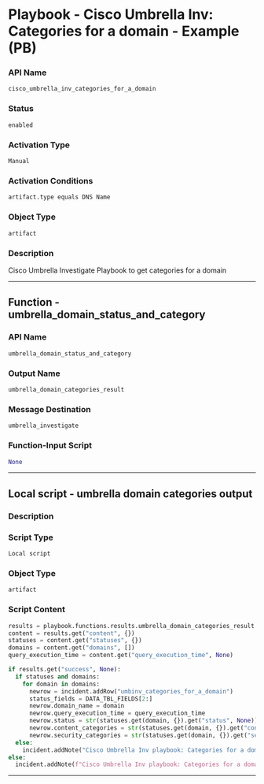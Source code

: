 <!--
    DO NOT MANUALLY EDIT THIS FILE
    THIS FILE IS AUTOMATICALLY GENERATED WITH resilient-sdk codegen
    Generated with resilient-sdk v51.0.2.2.1096
-->

# Playbook - Cisco Umbrella Inv: Categories for a domain - Example (PB)

### API Name
`cisco_umbrella_inv_categories_for_a_domain`

### Status
`enabled`

### Activation Type
`Manual`

### Activation Conditions
`artifact.type equals DNS Name`

### Object Type
`artifact`

### Description
Cisco Umbrella Investigate Playbook to get categories for a domain


---
## Function - umbrella_domain_status_and_category

### API Name
`umbrella_domain_status_and_category`

### Output Name
`umbrella_domain_categories_result`

### Message Destination
`umbrella_investigate`

### Function-Input Script
```python
None
```

---

## Local script - umbrella domain categories output

### Description


### Script Type
`Local script`

### Object Type
`artifact`

### Script Content
```python
results = playbook.functions.results.umbrella_domain_categories_result
content = results.get("content", {})
statuses = content.get("statuses", {})
domains = content.get("domains", [])
query_execution_time = content.get("query_execution_time", None)

if results.get("success", None):
  if statuses and domains:
    for domain in domains:
      newrow = incident.addRow("umbinv_categories_for_a_domain")
      status_fields = DATA_TBL_FIELDS[2:]
      newrow.domain_name = domain
      newrow.query_execution_time = query_execution_time
      newrow.status = str(statuses.get(domain, {}).get("status", None))
      newrow.content_categories = str(statuses.get(domain, {}).get("content_categories", []))
      newrow.security_categories = str(statuses.get(domain, {}).get("security_categories", []))
  else:
    incident.addNote("Cisco Umbrella Inv playbook: Categories for a domain returned no results.")
else:
  incident.addNote(f"Cisco Umbrella Inv playbook: Categories for a domain\nFailed with reason: {results.get('reason', None)}")
```

---

